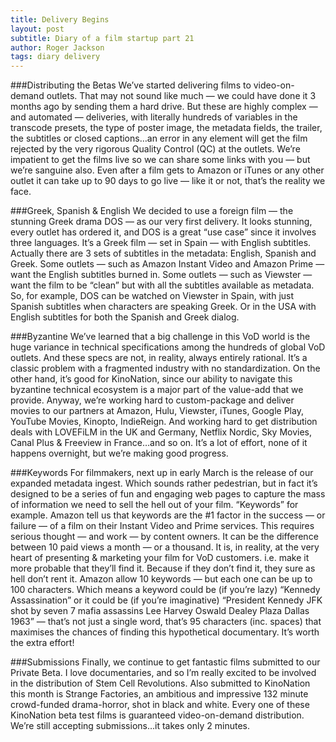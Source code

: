 ```yaml
---
title: Delivery Begins
layout: post
subtitle: Diary of a film startup part 21
author: Roger Jackson
tags: diary delivery
---
```

###Distributing the Betas
We’ve started delivering films to video-on-demand outlets. That may not sound like much — we could have done it 3 months ago by sending them a hard drive. But these are highly complex — and automated — deliveries, with literally hundreds of variables in the transcode presets, the type of poster image, the metadata fields, the trailer, the subtitles or closed captions…an error in any element will get the film rejected by the very rigorous Quality Control (QC) at the outlets. We’re impatient to get the films live so we can share some links with you — but we’re sanguine also. Even after a film gets to Amazon or iTunes or any other outlet it can take up to 90 days to go live — like it or not, that’s the reality we face.

###Greek, Spanish & English
We decided to use a foreign film — the stunning Greek drama DOS — as our very first delivery. It looks stunning, every outlet has ordered it, and DOS is a great “use case” since it involves three languages. It’s a Greek film — set in Spain — with English subtitles. Actually there are 3 sets of subtitles in the metadata: English, Spanish and Greek. Some outlets — such as Amazon Instant Video and Amazon Prime — want the English subtitles burned in. Some outlets — such as Viewster — want the film to be “clean” but with all the subtitles available as metadata. So, for example, DOS can be watched on Viewster in Spain, with just Spanish subtitles when characters are speaking Greek. Or in the USA with English subtitles for both the Spanish and Greek dialog.

###Byzantine
We’ve learned that a big challenge in this VoD world is the huge variance in technical specifications among the hundreds of global VoD outlets. And these specs are not, in reality, always entirely rational. It’s a classic problem with a fragmented industry with no standardization. On the other hand, it’s good for KinoNation, since our ability to navigate this byzantine technical ecosystem is a major part of the value-add that we provide. Anyway, we’re working hard to custom-package and deliver movies to our partners at Amazon, Hulu, Viewster, iTunes, Google Play, YouTube Movies, Kinopto, IndieReign. And working hard to get distribution deals with LOVEFiLM in the UK and Germany, Netflix Nordic, Sky Movies, Canal Plus & Freeview in France…and so on. It’s a lot of effort, none of it happens overnight, but we’re making good progress.

###Keywords
For filmmakers, next up in early March is the release of our expanded metadata ingest. Which sounds rather pedestrian, but in fact it’s designed to be a series of fun and engaging web pages to capture the mass of information we need to sell the hell out of your film. “Keywords” for example. Amazon tell us that keywords are the #1 factor in the success — or failure — of a film on their Instant Video and Prime services. This requires serious thought — and work — by content owners. It can be the difference between 10 paid views a month — or a thousand. It is, in reality, at the very heart of presenting & marketing your film for VoD customers. i.e. make it more probable that they’ll find it. Because if they don’t find it, they sure as hell don’t rent it. Amazon allow 10 keywords — but each one can be up to 100 characters. Which means a keyword could be (if you’re lazy) “Kennedy Assassination” or it could be (if you’re imaginative) “President Kennedy JFK shot by seven 7 mafia assassins Lee Harvey Oswald Dealey Plaza Dallas 1963” — that’s not just a single word, that’s 95 characters (inc. spaces) that maximises the chances of finding this hypothetical documentary. It’s worth the extra effort!

###Submissions
Finally, we continue to get fantastic films submitted to our Private Beta. I love documentaries, and so I’m really excited to be involved in the distribution of Stem Cell Revolutions. Also submitted to KinoNation this month is Strange Factories, an ambitious and impressive 132 minute crowd-funded drama-horror, shot in black and white. Every one of these KinoNation beta test films is guaranteed video-on-demand distribution. We’re still accepting submissions…it takes only 2 minutes.
